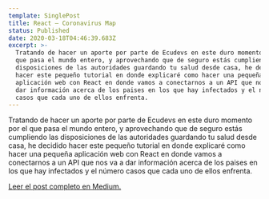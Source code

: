 ```yaml
---
template: SinglePost
title: React — Coronavirus Map
status: Published
date: 2020-03-18T04:46:39.683Z
excerpt: >-
  Tratando de hacer un aporte por parte de Ecudevs en este duro momento por el
  que pasa el mundo entero, y aprovechando que de seguro estás cumpliendo las
  disposiciones de las autoridades guardando tu salud desde casa, he decidido
  hacer este pequeño tutorial en donde explicaré como hacer una pequeña
  aplicación web con React en donde vamos a conectarnos a un API que nos va a
  dar información acerca de los paises en los que hay infectados y el número
  casos que cada uno de ellos enfrenta.
---
```

Tratando de hacer un aporte por parte de Ecudevs en este duro momento por el que pasa el mundo entero, y aprovechando que de seguro estás cumpliendo las disposiciones de las autoridades guardando tu salud desde casa, he decidido hacer este pequeño tutorial en donde explicaré como hacer una pequeña aplicación web con React en donde vamos a conectarnos a un API que nos va a dar información acerca de los paises en los que hay infectados y el número casos que cada uno de ellos enfrenta.

[Leer el post completo en Medium.](https://medium.com/@thianlopezz/react-coronavirus-map-8c0c90a3a5a8)
